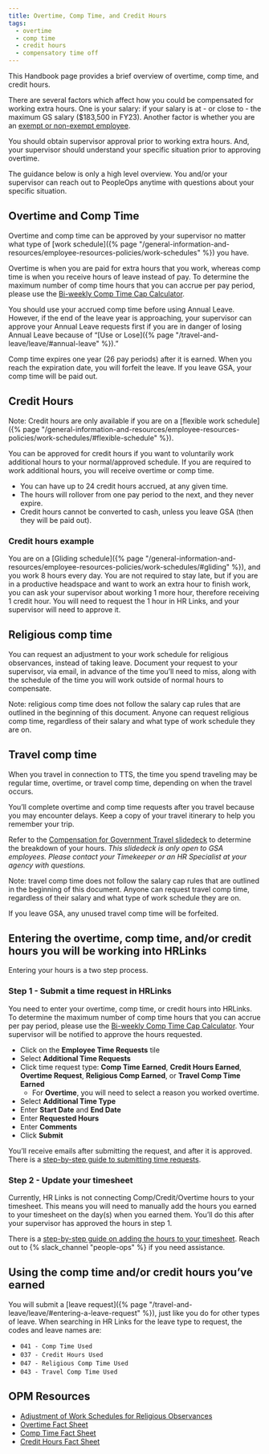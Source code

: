 ```yaml
---
title: Overtime, Comp Time, and Credit Hours
tags:
  - overtime
  - comp time
  - credit hours
  - compensatory time off
---
```


This Handbook page provides a brief overview of overtime, comp time, and credit
hours.

There are several factors which affect how you could be compensated for working
extra hours. One is your salary: if your salary is at - or close to - the
maximum GS salary ($183,500 in FY23). Another factor is whether you are an
[exempt or non-exempt employee](https://www.dol.gov/sites/dolgov/files/WHD/legacy/files/fs17a_overview.pdf).

You should obtain supervisor approval prior to working extra hours. And, your
supervisor should understand your specific situation prior to approving
overtime.

The guidance below is only a high level overview. You and/or your supervisor can
reach out to PeopleOps anytime with questions about your specific situation.

## Overtime and Comp Time

Overtime and comp time can be approved by your supervisor no matter what type of
[work schedule]({% page "/general-information-and-resources/employee-resources-policies/work-schedules" %})
you have.

Overtime is when you are paid for extra hours that you work, whereas comp time
is when you receive hours of leave instead of pay. To determine the maximum number of comp time hours that you can accrue per pay period, please use the [Bi-weekly Comp Time Cap Calculator](https://docs.google.com/spreadsheets/d/1q7wVWPWzBYljj87Wzl-ouVDJux9vplOP_zg3ryxz0iw/edit#gid=0).

You should use your accrued comp time before using Annual Leave. However, if the
end of the leave year is approaching, your supervisor can approve your Annual
Leave requests first if you are in danger of losing Annual Leave because of
“[Use or Lose]({% page "/travel-and-leave/leave/#annual-leave" %}).”

Comp time expires one year (26 pay periods) after it is earned. When you reach the expiration date, you will forfeit the leave. If you leave GSA, your comp time will be paid out.

## Credit Hours

Note: Credit hours are only available if you are on a
[flexible work schedule]({% page "/general-information-and-resources/employee-resources-policies/work-schedules/#flexible-schedule" %}).

You can be approved for credit hours if you want to voluntarily work additional
hours to your normal/approved schedule. If you are required to work additional
hours, you will receive overtime or comp time.

- You can have up to 24 credit hours accrued, at any given time.
- The hours will rollover from one pay period to the next, and they never
  expire.
- Credit hours cannot be converted to cash, unless you leave GSA (then they will
  be paid out).

### Credit hours example

You are on a
[Gliding schedule]({% page "/general-information-and-resources/employee-resources-policies/work-schedules/#gliding" %}),
and you work 8 hours every day. You are not required to stay late, but if you are
in a productive headspace and want to work an extra hour to finish work,
you can ask your supervisor about working 1 more hour, therefore receiving
1 credit hour. You will need to request the 1 hour in HR Links, and your
supervisor will need to approve it.

## Religious comp time
You can request an adjustment to your work schedule for religious observances, instead of taking leave. Document your request to your supervisor, via email, in advance of the time you’ll need to miss, along with the schedule of the time you will work outside of normal hours to compensate.

Note: religious comp time does not follow the salary cap rules that are outlined in the beginning of this document. Anyone can request religious comp time, regardless of their salary and what type of work schedule they are on.

## Travel comp time
When you travel in connection to TTS, the time you spend traveling may be regular time, overtime, or travel comp time, depending on when the travel occurs. 

You’ll complete overtime and comp time requests after you travel because you may encounter delays. Keep a copy of your travel itinerary to help you remember your trip.

Refer to the [Compensation for Government Travel slidedeck](https://drive.google.com/file/d/1RFSq_4KdMza_pkcHGp9Hy2RNR2ryLs0b/view?usp=sharing) to determine the breakdown of your hours. _This slidedeck is only open to GSA employees. Please contact your Timekeeper or an HR Specialist at your agency with questions._

Note: travel comp time does not follow the salary cap rules that are outlined in the beginning of this document. Anyone can request travel comp time, regardless of their salary and what type of work schedule they are on.

If you leave GSA, any unused travel comp time will be forfeited. 

## Entering the overtime, comp time, and/or credit hours you will be working into HRLinks

Entering your hours is a two step process.

### Step 1 - Submit a time request in HRLinks
You need to enter your overtime, comp time, or credit hours into HRLinks. To determine the maximum number of comp time hours that you can accrue per pay period, please use the [Bi-weekly Comp Time Cap Calculator](https://docs.google.com/spreadsheets/d/1q7wVWPWzBYljj87Wzl-ouVDJux9vplOP_zg3ryxz0iw/edit#gid=0). Your supervisor will be notified to approve the hours requested.

- Click on the **Employee Time Requests** tile
- Select **Additional Time Requests**
- Click time request type: **Comp Time Earned**, **Credit Hours Earned**, **Overtime Request**, **Religious Comp Earned**, or **Travel Comp Time Earned**
  - For **Overtime**, you will need to select a reason you worked overtime. 
- Select **Additional Time Type**
- Enter **Start Date** and **End Date**
- Enter **Requested Hours**
- Enter **Comments**
- Click **Submit**

You’ll receive emails after submitting the request, and after it is approved. There is a [step-by-step guide to submitting time requests](https://drive.google.com/file/d/1G5KM6WvrhICpTskjqXRvpqZPM0UyocPl/view?usp=sharing).

### Step 2 - Update your timesheet
Currently, HR Links is not connecting Comp/Credit/Overtime hours to your timesheet. This means you will need to manually add the hours you earned to your timesheet on the day(s) when you earned them. You’ll do this after your supervisor has approved the hours in step 1. 

There is a [step-by-step guide on adding the hours to your timesheet](https://drive.google.com/file/d/1EZZkAnPCjqxxEqHXwaH7hSbO9gzM_zJM/view?usp=sharing). Reach out to {% slack_channel "people-ops" %} if you need assistance.

## Using the comp time and/or credit hours you’ve earned

You will submit a [leave
request]({% page "/travel-and-leave/leave/#entering-a-leave-request" %}), just
like you do for other types of leave. When searching in HR Links for the leave
type to request, the codes and leave names are:

- `041 - Comp Time Used`
- `037 - Credit Hours Used`
- `047 - Religious Comp Time Used`
- `043 - Travel Comp Time Used`


## OPM Resources

- [Adjustment of Work Schedules for Religious Observances](https://www.opm.gov/policy-data-oversight/pay-leave/work-schedules/fact-sheets/adjustment-of-work-schedules-for-religious-observances/)
- [Overtime Fact Sheet](https://www.opm.gov/policy-data-oversight/pay-leave/pay-administration/fact-sheets/overtime-pay-title-5/)
- [Comp Time Fact Sheet](https://www.opm.gov/policy-data-oversight/pay-leave/pay-administration/fact-sheets/compensatory-time-off/)
- [Credit Hours Fact Sheet](https://www.opm.gov/policy-data-oversight/pay-leave/work-schedules/fact-sheets/credit-hours-under-a-flexible-work-schedule/)
